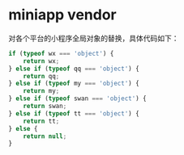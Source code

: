 # miniapp vendor

对各个平台的小程序全局对象的替换，具体代码如下：

```javascript
if (typeof wx === 'object') {
    return wx;
} else if (typeof qq === 'object') {
    return qq;
} else if (typeof my === 'object') {
    return my;
} else if (typeof swan === 'object') {
    return swan;
} else if (typeof tt === 'object') {
    return tt;
} else {
    return null;
}

```